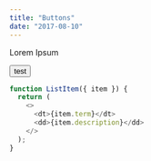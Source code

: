 ```yaml
---
title: "Buttons"
date: "2017-08-10"
---
```


Lorem Ipsum

<demo>
  <button type="button" className="btn btn-primary">test</button>
</demo>

```javascript
function ListItem({ item }) {
  return ( 
    <>
      <dt>{item.term}</dt>
      <dd>{item.description}</dd>
    </>
  );    
}
``` 
